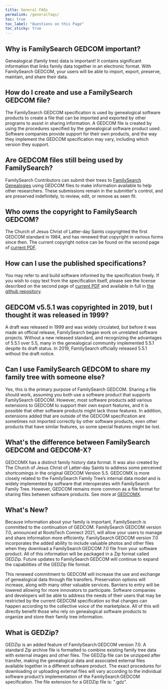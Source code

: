 ```yaml
---
title: General FAQs
permalink: /generalfaqs/
toc: true
toc_label: "Questions on this Page"
toc_sticky: true
---
```

## Why is FamilySearch GEDCOM important?

Genealogical (family tree) data is important! It contains significant information that links family data together in an electronic format. With FamilySearch GEDCOM, your users will be able to import, export, preserve, maintain, and share their data.

## How do I create and use a FamilySearch GEDCOM file?

The FamilySearch GEDCOM specification is used by genealogical software products to create a file that can be imported and exported by other programs to assist in sharing information. A GEDCOM file is created by using the procedures specified by the genealogical software product used. Software companies provide support for their own products, and the way they implement the GEDCOM specification may vary, including which version they support.

## Are GEDCOM files still being used by FamilySearch?

FamilySearch Contributors can submit their trees to [FamilySearch Genealogies](https://FamilySearch.org/mytrees) using GEDCOM files to make information available to help other researchers. These submissions remain in the submitter's control, and are preserved indefinitely, to review, edit, or remove as seen fit.

## Who owns the copyright to FamilySearch GEDCOM?

The Church of Jesus Christ of Latter-day Saints copyrighted the first GEDCOM standard in 1984, and has renewed that copyright in various forms since then.
The current copyright notice can be found on the second page of [current PDF](https://gedcom.io/specifications/FamilySearchGEDCOMv7.pdf#page=2).

## How can I use the published specifications?

You may refer to and build software informed by the specification freely.
If you wish to copy text from the specification itself, please see the license
described on the second page of [current PDF](https://gedcom.io/specifications/FamilySearchGEDCOMv7.pdf#page=2)
and available in full in [the github repository](https://github.com/FamilySearch/GEDCOM/blob/main/LICENSE).

## GEDCOM v5.5.1 was copyrighted in 2019, but I thought it was released in 1999?

A draft was released in 1999 and was widely circulated, but before it was made an official release, FamilySearch began work on unrelated software projects. Without a new released standard, and recognizing the advantages of 5.5.1 over 5.5, many in the genealogical community implemented 5.5.1 despite its draft status. In 2019, FamilySearch officially released 5.5.1 without the draft notice.

## Can I use FamilySearch GEDCOM to share my family tree with someone else?

Yes, this is the primary purpose of FamilySearch GEDCOM. Sharing a file should work, assuming you both use a software product that supports FamilySearch GEDCOM. However, most software products add various extensions to GEDCOM to support their own export features, and it is possible that other software products might lack those features. In addition, extensions added that are outside of the GEDCOM specification are sometimes not imported correctly by other software products, even other products that have similar features, so some special features might be lost.


## What's the difference between FamilySearch GEDCOM and GEDCOM-X?

GEDCOMX has a distinct family history data format. It was also created by The Church of Jesus Christ of Latter-day Saints to address some perceived shortcomings in the original GEDCOM Version 5.5. GEDCOMX is more closely related to the FamilySearch Family Tree’s internal data model and is widely implemented by software that interoperates with FamilySearch Family Tree. However, GEDCOM remains more common as a file format for sharing files between software products. See more at [GEDCOMX](http://www.gedcomx.org/About.html).

## What's New?

Because information about your family is important, FamilySearch is committed to the continuation of GEDCOM. FamilySearch GEDCOM version 7.0, announced at RootsTech Connect 2021, will allow your users to manage and share information more efficiently. FamilySearch GEDCOM version 7.0 incorporates the added ability to include valuable photos and other files when they download a FamilySearch GEDCOM 7.0 file from your software product. All of this information will be packaged in a Zip format called GEDZip. Future updates to FamilySearch GEDCOM will continue to expand the capabilities of the GEDZip file format. 

This renewed commitment to GEDCOM will increase the use and exchange of genealogical data through file transfers. Preservation options will increase, along with many other valuable services. Barriers to entry will be lowered allowing for more innovators to participate. Software companies and developers will be able to address the needs of their users that may be restricted by the current GEDCOM specification so that changes can happen according to the collective voice of the marketplace. All of this will directly benefit those who rely on genealogical software products to organize and store their family tree information. 


## What is GEDZip?

GEDZip is an added feature of FamilySearch GEDCOM version 7.0. A standard Zip archive file is formatted to combine existing family tree data with external images and other files. The GEDZip file can be unzipped after transfer, making the genealogical data and associated external files available together in a different software product. The exact procedures for downloading or uploading external files will vary according to the individual software product’s implementation of the FamilySearch GEDCOM specification. The file extension for a GEDZip file is: ".gdz".

